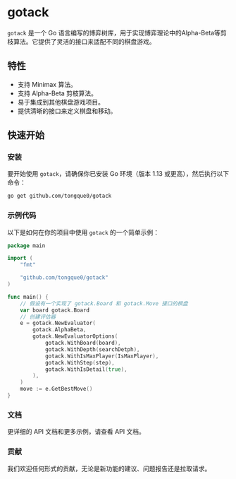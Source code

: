 # gotack

`gotack` 是一个 Go 语言编写的博弈树库，用于实现博弈理论中的Alpha-Beta等剪枝算法。它提供了灵活的接口来适配不同的棋盘游戏。

## 特性

- 支持 Minimax 算法。
- 支持 Alpha-Beta 剪枝算法。
- 易于集成到其他棋盘游戏项目。
- 提供清晰的接口来定义棋盘和移动。

## 快速开始

### 安装

要开始使用 `gotack`，请确保你已安装 Go 环境（版本 1.13 或更高），然后执行以下命令：
```bash
go get github.com/tongque0/gotack
```

### 示例代码

以下是如何在你的项目中使用 `gotack` 的一个简单示例：

```go
package main

import (
	"fmt"

	"github.com/tongque0/gotack"
)

func main() {
	// 假设有一个实现了 gotack.Board 和 gotack.Move 接口的棋盘
	var board gotack.Board
	// 创建评估器
	e = gotack.NewEvaluator(
		gotack.AlphaBeta,
		gotack.NewEvaluatorOptions(
			gotack.WithBoard(board),
			gotack.WithDepth(searchDetph),
			gotack.WithIsMaxPlayer(IsMaxPlayer),
			gotack.WithStep(step),
			gotack.WithIsDetail(true),
		),
	)
	move := e.GetBestMove()
}

```
### 文档
更详细的 API 文档和更多示例，请查看 API 文档。

### 贡献
我们欢迎任何形式的贡献，无论是新功能的建议、问题报告还是拉取请求。
